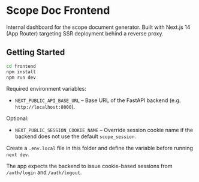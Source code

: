 # Scope Doc Frontend

Internal dashboard for the scope document generator. Built with Next.js 14 (App
Router) targeting SSR deployment behind a reverse proxy.

## Getting Started

```bash
cd frontend
npm install
npm run dev
```

Required environment variables:

- `NEXT_PUBLIC_API_BASE_URL` – Base URL of the FastAPI backend (e.g.
  `http://localhost:8000`).

Optional:

- `NEXT_PUBLIC_SESSION_COOKIE_NAME` – Override session cookie name if the
  backend does not use the default `scope_session`.

Create a `.env.local` file in this folder and define the variable before running
`next dev`.

The app expects the backend to issue cookie-based sessions from `/auth/login`
and `/auth/logout`.

